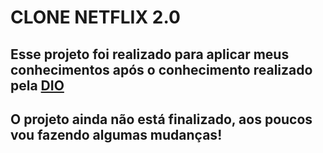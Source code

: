 # CLONE NETFLIX 2.0

## Esse projeto foi realizado para aplicar meus conhecimentos após o conhecimento realizado pela [DIO](https://web.digitalinnovation.one/home)

## O projeto ainda não está finalizado, aos poucos vou fazendo algumas mudanças!

